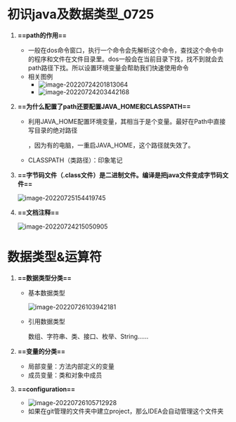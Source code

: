 # 初识java及数据类型_0725

1. **==path的作用==**

   + 一般在dos命令窗口，执行一个命令会先解析这个命令，查找这个命令中的程序和文件在文件目录里。dos一般会在当前目录下找，找不到就会去path路径下找。所以设置环境变量会帮助我们快速使用命令
   + 相关图例
     + ![image-20220724201813064](https://dawn1314.oss-cn-beijing.aliyuncs.com/typora202207251011246.png)
     + ![image-20220724203442168](https://dawn1314.oss-cn-beijing.aliyuncs.com/typora202207251011582.png)

2. **==为什么配置了path还要配置JAVA_HOME和CLASSPATH==**

   * 利用JAVA_HOME配置环境变量，其相当于是个变量。最好在Path中直接写目录的绝对路径

     ，因为有的电脑，一重启JAVA_HOME，这个路径就失效了。
     
   * CLASSPATH（类路径）：印象笔记

3. **==字节码文件（.class文件）是二进制文件。编译是把java文件变成字节码文件==**

   ![image-20220725154419745](https://dawn1314.oss-cn-beijing.aliyuncs.com/202207251544802.png)

4. **==文档注释==**

   ![image-20220724215050905](https://dawn1314.oss-cn-beijing.aliyuncs.com/202207251613013.png)



# 数据类型&运算符

1. **==数据类型分类==**

   * 基本数据类型

     ![image-20220726103942181](https://dawn1314.oss-cn-beijing.aliyuncs.com/typora202207261039212.png)

   * 引用数据类型

     数组、字符串、类、接口、枚举、String……

2. **==变量的分类==**

   * 局部变量：方法内部定义的变量
   * 成员变量：类和对象中成员

3. **==configuration==**

   + ![image-20220726105712928](https://dawn1314.oss-cn-beijing.aliyuncs.com/typora202207261057966.png)
   + 如果在git管理的文件夹中建立project，那么IDEA会自动管理这个文件夹